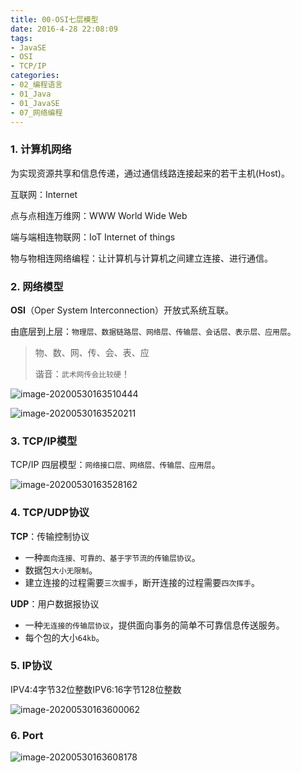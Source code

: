 ```yaml
---
title: 00-OSI七层模型
date: 2016-4-28 22:08:09
tags:
- JavaSE
- OSI
- TCP/IP
categories: 
- 02_编程语言
- 01_Java
- 01_JavaSE
- 07_网络编程
---
```




### 1. 计算机网络

为实现资源共享和信息传递，通过通信线路连接起来的若干主机(Host)。

互联网：Internet 

点与点相连万维网：WWW World Wide Web 

端与端相连物联网：IoT Internet of things 

物与物相连网络编程：让计算机与计算机之间建立连接、进行通信。



### 2. 网络模型

**OSI**（Oper System Interconnection）开放式系统互联。

由底层到上层：`物理层、数据链路层、网络层、传输层、会话层、表示层、应用层`。

> 物、数、网、传、会、表、应
>
> 谐音：`武术网传会比较硬`！

![image-20200530163510444](https://jy-imgs.oss-cn-beijing.aliyuncs.com/img/image-20200530163510444.png)

![image-20200530163520211](https://jy-imgs.oss-cn-beijing.aliyuncs.com/img/image-20200530163520211.png)

### 3. TCP/IP模型

TCP/IP 四层模型：`网络接口层、网络层、传输层、应用层`。

![image-20200530163528162](https://jy-imgs.oss-cn-beijing.aliyuncs.com/img/image-20200530163528162.png)



### 4. TCP/UDP协议

**TCP**：传输控制协议

* 一种`面向连接、可靠的、基于字节流的传输层协议`。
* 数据包`大小无限制`。
* 建立连接的过程需要`三次握手`，断开连接的过程需要`四次挥手`。

**UDP**：用户数据报协议

* 一种`无连接的传输层协议`，提供面向事务的简单不可靠信息传送服务。
* 每个包的大小`64kb`。



### 5. IP协议

IPV4:4字节32位整数IPV6:16字节128位整数

![image-20200530163600062](https://jy-imgs.oss-cn-beijing.aliyuncs.com/img/image-20200530163600062.png)

### 6. Port

![image-20200530163608178](https://jy-imgs.oss-cn-beijing.aliyuncs.com/img/image-20200530163608178.png)